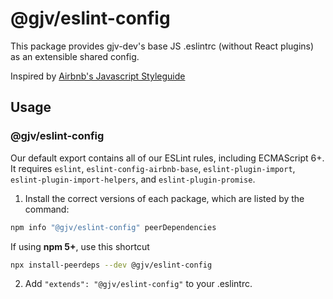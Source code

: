# @gjv/eslint-config

This package provides gjv-dev's base JS .eslintrc (without React plugins) as an extensible shared config.

Inspired by [Airbnb's Javascript Styleguide](https://github.com/airbnb/javascript)

## Usage

### @gjv/eslint-config

Our default export contains all of our ESLint rules, including ECMAScript 6+.
It requires `eslint`, `eslint-config-airbnb-base`, `eslint-plugin-import`, `eslint-plugin-import-helpers`, and `eslint-plugin-promise`.

1. Install the correct versions of each package, which are listed by the command:

  ```sh
  npm info "@gjv/eslint-config" peerDependencies
  ```

  If using **npm 5+**, use this shortcut

  ```sh
  npx install-peerdeps --dev @gjv/eslint-config
  ```

2. Add `"extends": "@gjv/eslint-config"` to your .eslintrc.
